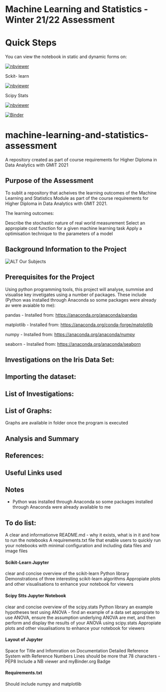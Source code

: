 # Machine Learning and Statistics - Winter 21/22 Assessment
# Quick Steps
You can view the notebook in static and dynamic forms on: 

[![nbviewer](https://raw.githubusercontent.com/jupyter/design/master/logos/Badges/nbviewer_badge.svg)](https://nbviewer.org/github/martinaobrien/machine-learning-and-statistics-assessment/tree/main/)

Sckit- learn

[![nbviewer](https://raw.githubusercontent.com/jupyter/design/master/logos/Badges/nbviewer_badge.svg)](
https://nbviewer.org/github/martinaobrien/machine-learning-and-statistics-assessment/blob/main/Scikit-Learn-Jupyter-Notebook.ipynb)


Scipy Stats

[![nbviewer](https://raw.githubusercontent.com/jupyter/design/master/logos/Badges/nbviewer_badge.svg)](https://nbviewer.org/github/martinaobrien/machine-learning-and-statistics-assessment/blob/main/Scipy-Stats-Jupyter-Notebook.ipynb)

[![Binder](https://mybinder.org/badge_logo.svg)](https://mybinder.org/v2/gh/martinaobrien/machine-learning-and-statistics-assessment/HEAD?labpath=Scipy-Stats-Jupyter-Notebook.ipynb)

# machine-learning-and-statistics-assessment
A repository created as part of course requirements for Higher Diploma in Data Analytics with GMIT 2021

## Purpose of the Assessment
To sublit a repository that acheives the learning outcomes of the Machine Learning and Statistics Module as part of the course requirements for Higher Diploma in Data Analytics with GMIT 2021. 

The learning outcomes:

Describe the stochastic nature of real world measurement
Select an appropiate cost function for a given machine learning task
Apply a optimisation technique to the parameters of a model

## Background Information to the Project

 
 ![ALT Our Subjects](https://payatu.com/wp-content/uploads/2018/04/Selection_004.png)

## Prerequisites for the Project

Using python programming tools, this project will analyse, summise and visualise key invetigates using a number of packages. These include (Python was installed through Anaconda so some packages were already av were avaiable to me): 
  
  pandas - Installed from: https://anaconda.org/anaconda/pandas
  
  matplotlib - Installed from: https://anaconda.org/conda-forge/matplotlib
  
  numpy - Installed from: https://anaconda.org/anaconda/numpy
  
  seaborn - Installed from: https://anaconda.org/anaconda/seaborn

  
## Investigations on the Iris Data Set:

## Importing the dataset: 

## List of Investigations: 

## List of Graphs:

Graphs are available in folder once the program is executed

## Analysis and Summary 

## References: 

## Useful Links used

## Notes
* Python was installed through Anaconda so some packages installed through Anaconda were already available to me

## To do list: 
A clear and informationve README.md - why it exists, what is in it and how to run the notebooks
A requirements.txt file that enable users to quickly run your notebooks with minimal configuration and including data files and image files

#### Scikit-Learn Jupyter
clear and concise overview of the scikit-learn Python library
Demonstrations of three interesting scikit-learn algorithms
Appropiate plots and other visualisations to enhance your notebook for viewers

#### Scipy Stts Jupyter Notebook
clear and concise overview of the scipy.stats Python library
an example hypotheses test using ANOVA - find an example of a data set appropiate to use ANOVA, ensure the assumption underlying ANOVA are met, and then perform and display the results of your ANOVA using scipy.stats
Appropiate plots and other visualisations to enhance your notebook for viewers

#### Layout of Jupyter

Space for Title and Infomration on Documentation
Detailed Reference System with Reference Numbers
Lines should be more that 78 characters - PEP8
Include a NB viewer and myBinder.org Badge

#### Requirements.txt
Should include numpy and matplotlib